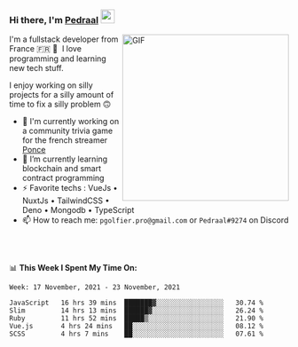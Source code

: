 ### Hi there, I'm <a href="https://pedraal.dev" target="_blank">Pedraal</a> <img src="https://media.giphy.com/media/hvRJCLFzcasrR4ia7z/giphy.gif" width="25px">
<img align="right" alt="GIF" src="https://pedraal.dev/avatar.png" width="300" height="300" />

I'm a fullstack developer from France 🇫🇷 🥖 &nbsp;I love programming and learning new
tech stuff.

I enjoy working on silly projects for a silly amount of time to fix a silly problem 🙃

- 🔭  I'm currently working on a community trivia game for the french streamer <a href="https://twitch.tv/ponce" target="_blank">Ponce</a>
- 🌱 I’m currently learning blockchain and smart contract programming
- ⚡ Favorite techs : VueJs &bull; NuxtJs &bull; TailwindCSS &bull; Deno &bull; Mongodb &bull; TypeScript
- 📫 How to reach me: `pgolfier.pro@gmail.com` or `Pedraal#9274` on Discord

<br>
<br>

📊 **This Week I Spent My Time On:**
<!--START_SECTION:waka-->
```text
Week: 17 November, 2021 - 23 November, 2021

JavaScript   16 hrs 39 mins  ███████▓░░░░░░░░░░░░░░░░░   30.74 % 
Slim         14 hrs 13 mins  ██████▓░░░░░░░░░░░░░░░░░░   26.24 % 
Ruby         11 hrs 52 mins  █████▒░░░░░░░░░░░░░░░░░░░   21.90 % 
Vue.js       4 hrs 24 mins   ██░░░░░░░░░░░░░░░░░░░░░░░   08.12 % 
SCSS         4 hrs 7 mins    ██░░░░░░░░░░░░░░░░░░░░░░░   07.61 % 
```
<!--END_SECTION:waka-->
